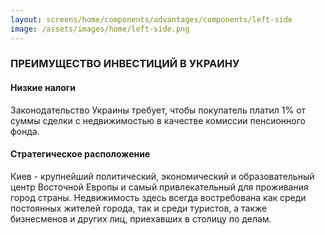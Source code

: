 ```yaml
---
layout: screens/home/components/advantages/components/left-side
image: /assets/images/home/left-side.png
---
```


### ПРЕИМУЩЕСТВО ИНВЕСТИЦИЙ В УКРАИНУ

#### Низкие налоги

Законодательство Украины требует, чтобы покупатель платил 1% от суммы сделки
с недвижимостью в качестве комиссии
пенсионного фонда.

#### Стратегическое расположение

Киев - крупнейший политический, экономический
и образовательный центр Восточной Европы
и самый привлекательный для проживания город страны. Недвижимость здесь всегда востребована как среди постоянных жителей города, так и среди туристов, а также бизнесменов и других лиц, приехавших в столицу по делам.
